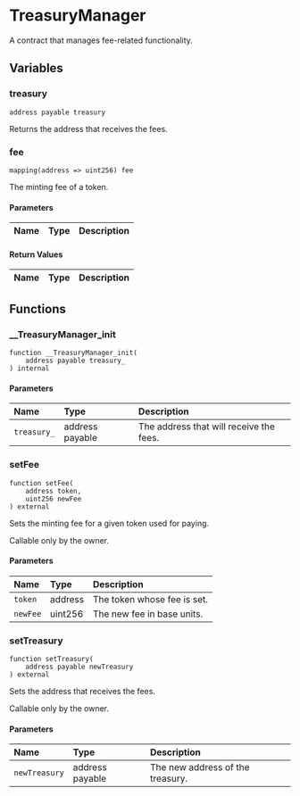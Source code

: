 # TreasuryManager

A contract that manages fee-related functionality.

## Variables

### treasury

```solidity
address payable treasury
```

Returns the address that receives the fees.

### fee

```solidity
mapping(address => uint256) fee
```

The minting fee of a token.

#### Parameters

| Name | Type | Description |
| ---- | ---- | ----------- |

#### Return Values

| Name | Type | Description |
| ---- | ---- | ----------- |

## Functions

### __TreasuryManager_init

```solidity
function __TreasuryManager_init(
    address payable treasury_
) internal
```

#### Parameters

| Name | Type | Description |
| :--- | :--- | :---------- |
| `treasury_` | address payable | The address that will receive the fees. |

### setFee

```solidity
function setFee(
    address token,
    uint256 newFee
) external
```

Sets the minting fee for a given token used for paying.

Callable only by the owner.

#### Parameters

| Name | Type | Description |
| :--- | :--- | :---------- |
| `token` | address | The token whose fee is set. |
| `newFee` | uint256 | The new fee in base units. |

### setTreasury

```solidity
function setTreasury(
    address payable newTreasury
) external
```

Sets the address that receives the fees.

Callable only by the owner.

#### Parameters

| Name | Type | Description |
| :--- | :--- | :---------- |
| `newTreasury` | address payable | The new address of the treasury. |

